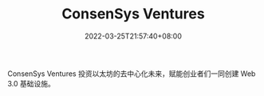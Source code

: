 ﻿---
weight: 
title: "ConsenSys Ventures"
description: "ConsenSys Ventures 投资以太坊的去中心化未来，赋能创业者们一同创建 Web 3.0 基础设施"
date: 2022-03-25T21:57:40+08:00
lastmod: 2022-03-25T16:45:40+08:00
draft: false
authors: ["Metabd"]
featuredImage: "consensys-ventures.jpg"
link: ""
tags: ["投资机构","ConsenSys Ventures"]
categories: ["navigation"]
navigation: ["投资机构"]
lightgallery: true
toc: true
pinned: false
recommend: false
recommend1: false
---
ConsenSys Ventures 投资以太坊的去中心化未来，赋能创业者们一同创建 Web 3.0 基础设施。
